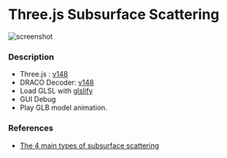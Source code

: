 # Three.js Subsurface Scattering

![screenshot](src/assets/screenshot.png)

### Description

- Three.js : [v148](https://unpkg.com/browse/three@0.148.0/)
- DRACO Decoder: [v148](https://unpkg.com/browse/three@0.148.0/examples/jsm/libs/draco/)
- Load GLSL with [glslify](https://github.com/glslify/glslify)
- GUI Debug
- Play GLB model animation.

### References
- [The 4 main types of subsurface scattering](https://www.youtube.com/watch?v=GkjvYSbGHg4)
